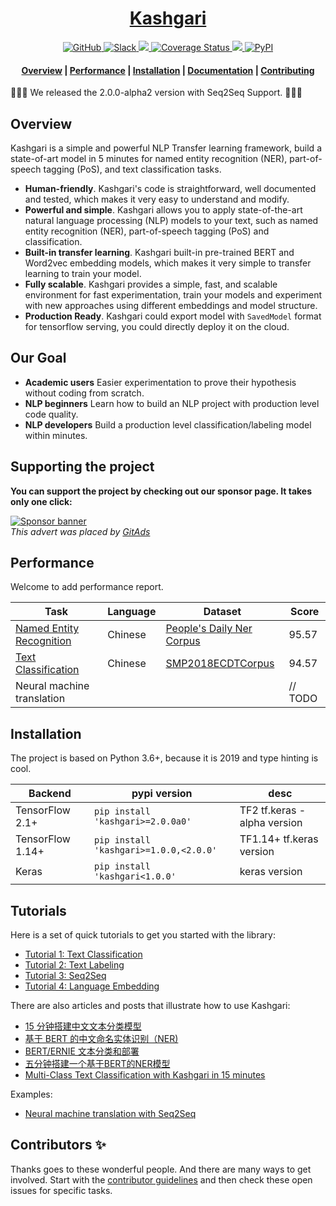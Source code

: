 <!-- prettier-ignore-start -->
<!-- markdownlint-disable -->
<h1 align="center">
    <a href='https://en.wikipedia.org/wiki/Mahmud_al-Kashgari'>Kashgari</a>
</h1>

<p align="center">
    <a href="https://github.com/BrikerMan/kashgari/blob/master/LICENSE">
        <img alt="GitHub" src="https://img.shields.io/github/license/BrikerMan/kashgari.svg?color=blue&style=popout">
    </a>
    <a href="https://join.slack.com/t/kashgari/shared_invite/enQtODU4OTEzNDExNjUyLTY0MzI4MGFkZmRkY2VmMzdmZjRkZTYxMmMwNjMyOTI1NGE5YzQ2OTZkYzA1YWY0NTkyMDdlZGY5MGI5N2U4YzM">
        <img alt="Slack" src="https://img.shields.io/badge/chat-Slack-blueviolet?logo=Slack&style=popout">
    </a>
    <a href="https://travis-ci.com/BrikerMan/Kashgari">
        <img src="https://travis-ci.com/BrikerMan/Kashgari.svg?branch=master"/>
    </a>
    <a href='https://coveralls.io/github/BrikerMan/Kashgari?branch=master'>
        <img src='https://coveralls.io/repos/github/BrikerMan/Kashgari/badge.svg?branch=master' alt='Coverage Status'/>
    </a>
     <a href="https://pepy.tech/project/kashgari">
        <img src="https://pepy.tech/badge/kashgari"/>
    </a>
    <a href="https://pypi.org/project/kashgari/">
        <img alt="PyPI" src="https://img.shields.io/pypi/v/kashgari.svg">
    </a>
</p>

<h4 align="center">
    <a href="#overview">Overview</a> |
    <a href="#performance">Performance</a> |
    <a href="#installation">Installation</a> |
    <a href="https://kashgari.readthedocs.io/">Documentation</a> |
    <a href="https://kashgari.readthedocs.io/about/contributing/">Contributing</a>
</h4>

<!-- markdownlint-enable -->
<!-- prettier-ignore-end -->

🎉🎉🎉 We released the 2.0.0-alpha2 version with Seq2Seq Support. 🎉🎉🎉

## Overview

Kashgari is a simple and powerful NLP Transfer learning framework, build a state-of-art model in 5 minutes for named entity recognition (NER), part-of-speech tagging (PoS), and text classification tasks.

- **Human-friendly**. Kashgari's code is straightforward, well documented and tested, which makes it very easy to understand and modify.
- **Powerful and simple**. Kashgari allows you to apply state-of-the-art natural language processing (NLP) models to your text, such as named entity recognition (NER), part-of-speech tagging (PoS) and classification.
- **Built-in transfer learning**. Kashgari built-in pre-trained BERT and Word2vec embedding models, which makes it very simple to transfer learning to train your model.
- **Fully scalable**. Kashgari provides a simple, fast, and scalable environment for fast experimentation, train your models and experiment with new approaches using different embeddings and model structure.
- **Production Ready**. Kashgari could export model with `SavedModel` format for tensorflow serving, you could directly deploy it on the cloud.

## Our Goal

- **Academic users** Easier experimentation to prove their hypothesis without coding from scratch.
- **NLP beginners** Learn how to build an NLP project with production level code quality.
- **NLP developers** Build a production level classification/labeling model within minutes.

## Supporting the project

**You can support the project by checking out our sponsor page. It takes only one click:**

<!-- markdownlint-disable -->
<a href="https://tracking.gitads.io/?repo=Kashgari">
  <img alt="Sponsor banner" src="https://images.gitads.io/Kashgari" />
</a>
<br>
<i>
  This advert was placed by <a href="https://tracking.gitads.io/?repo=Kashgari">GitAds</a>
</i>
<!-- markdownlint-enable -->

## Performance

Welcome to add performance report.

| Task                       | Language | Dataset                     | Score   |
| -------------------------- | -------- | --------------------------- | ------- |
| [Named Entity Recognition] | Chinese  | [People's Daily Ner Corpus] | 95.57   |
| [Text Classification]      | Chinese  | [SMP2018ECDTCorpus]         | 94.57   |
| Neural machine translation |          |                             | // TODO |

## Installation

The project is based on Python 3.6+, because it is 2019 and type hinting is cool.

| Backend          | pypi version                           | desc                         |
| ---------------- | -------------------------------------- | ---------------------------- |
| TensorFlow 2.1+  | `pip install 'kashgari>=2.0.0a0'`      | TF2 tf.keras - alpha version |
| TensorFlow 1.14+ | `pip install 'kashgari>=1.0.0,<2.0.0'` | TF1.14+ tf.keras version     |
| Keras            | `pip install 'kashgari<1.0.0'`         | keras version                |

## Tutorials

Here is a set of quick tutorials to get you started with the library:

- [Tutorial 1: Text Classification](./docs/tutorial/text-classification.md)
- [Tutorial 2: Text Labeling](./docs/tutorial/text-labeling.md)
- [Tutorial 3: Seq2Seq](./docs/tutorial/seq2seq.md)
- [Tutorial 4: Language Embedding](./docs/embeddings/index.md)

There are also articles and posts that illustrate how to use Kashgari:

- [15 分钟搭建中文文本分类模型](https://eliyar.biz/nlp_chinese_text_classification_in_15mins/)
- [基于 BERT 的中文命名实体识别（NER)](https://eliyar.biz/nlp_chinese_bert_ner/)
- [BERT/ERNIE 文本分类和部署](https://eliyar.biz/nlp_train_and_deploy_bert_text_classification/)
- [五分钟搭建一个基于BERT的NER模型](https://www.jianshu.com/p/1d6689851622)
- [Multi-Class Text Classification with Kashgari in 15 minutes](https://medium.com/@BrikerMan/multi-class-text-classification-with-kashgari-in-15mins-c3e744ce971d)

Examples:

- [Neural machine translation with Seq2Seq](./examples/translate_with_seq2seq.ipynb)

## Contributors ✨

Thanks goes to these wonderful people. And there are many ways to get involved.
Start with the [contributor guidelines](./docs/about/contributing.md) and then check these open issues for specific tasks.

[Named Entity Recognition]: /tutorial/text-labeling/#chinese-ner-performance
[People's Daily Ner Corpus]: /apis/corpus/#kashgari.corpus.ChineseDailyNerCorpus
[Text Classification]: /tutorial/text-classification/#short-sentence-classification-performance
[SMP2018ECDTCorpus]: /apis/corpus/#kashgari.corpus.SMP2018ECDTCorpus

